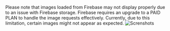Please note that images loaded from Firebase may not display properly due to an issue with Firebase storage. Firebase requires an upgrade to a PAID PLAN to handle the image requests effectively.
Currently, due to this limitation, certain images might not appear as expected. 
![Screnshots](https://github.com/user-attachments/assets/8a1b5dd7-84c5-4489-b3ef-1f95a807eaa8)
